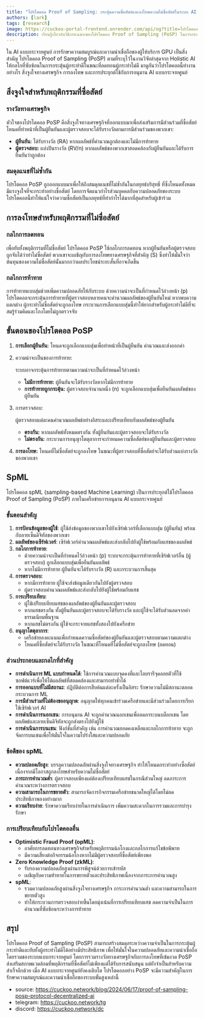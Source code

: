 ```yaml
---
title: "โปรโตคอล Proof of Sampling: กระตุ้นความซื่อสัตย์และลงโทษความไม่ซื่อสัตย์ในระบบ AI แบบกระจายศูนย์"
authors: [lark]
tags: [research]
image: https://cuckoo-portal-frontend.onrender.com/api/og?title=โปรโตคอล%20Proof%20of%20Sampling%3A%20กระตุ้นความซื่อสัตย์และลงโทษความไม่ซื่อสัตย์ในระบบ%20AI%20แบบกระจายศูนย์
description: เรียนรู้เกี่ยวกับวิธีการเฉพาะของโปรโตคอล Proof of Sampling (PoSP) ในการกระตุ้นพฤติกรรมที่ซื่อสัตย์และลงโทษความไม่ซื่อสัตย์ในหมู่ผู้ให้บริการ GPU เพื่อให้มั่นใจในความปลอดภัยและความน่าเชื่อถือของระบบ AI แบบกระจายศูนย์
---
```


ใน AI แบบกระจายศูนย์ การรักษาความสมบูรณ์และความน่าเชื่อถือของผู้ให้บริการ GPU เป็นสิ่งสำคัญ โปรโตคอล Proof of Sampling (PoSP) ตามที่ระบุไว้ในงานวิจัยล่าสุดจาก Holistic AI ให้กลไกที่ซับซ้อนในการกระตุ้นผู้กระทำดีในขณะที่ลดทอนผู้กระทำไม่ดี มาดูกันว่าโปรโตคอลนี้ทำงานอย่างไร สิ่งจูงใจทางเศรษฐกิจ การลงโทษ และการประยุกต์ใช้กับการอนุมาน AI แบบกระจายศูนย์

## สิ่งจูงใจสำหรับพฤติกรรมที่ซื่อสัตย์

### รางวัลทางเศรษฐกิจ

หัวใจของโปรโตคอล PoSP คือสิ่งจูงใจทางเศรษฐกิจที่ออกแบบมาเพื่อส่งเสริมการมีส่วนร่วมที่ซื่อสัตย์ โหนดที่ทำหน้าที่เป็นผู้ยืนยันและผู้ตรวจสอบจะได้รับรางวัลตามการมีส่วนร่วมของพวกเขา:

- **ผู้ยืนยัน:** ได้รับรางวัล (RA) หากผลลัพธ์ที่คำนวณถูกต้องและไม่มีการท้าทาย
- **ผู้ตรวจสอบ:** แบ่งปันรางวัล (RV/n) หากผลลัพธ์ของพวกเขาสอดคล้องกับผู้ยืนยันและได้รับการยืนยันว่าถูกต้อง

### สมดุลแนชที่ไม่ซ้ำกัน

โปรโตคอล PoSP ถูกออกแบบมาเพื่อให้ถึงสมดุลแนชที่ไม่ซ้ำกันในกลยุทธ์บริสุทธิ์ ที่ซึ่งโหนดทั้งหมดมีแรงจูงใจที่จะกระทำอย่างซื่อสัตย์ โดยการจัดแนวกำไรส่วนบุคคลกับความปลอดภัยของระบบ โปรโตคอลนี้ทำให้แน่ใจว่าความซื่อสัตย์เป็นกลยุทธ์ที่ทำกำไรได้มากที่สุดสำหรับผู้เข้าร่วม

## การลงโทษสำหรับพฤติกรรมที่ไม่ซื่อสัตย์

### กลไกการลดทอน

เพื่อยับยั้งพฤติกรรมที่ไม่ซื่อสัตย์ โปรโตคอล PoSP ใช้กลไกการลดทอน หากผู้ยืนยันหรือผู้ตรวจสอบถูกจับได้ว่าทำไม่ซื่อสัตย์ พวกเขาจะเผชิญกับการลงโทษทางเศรษฐกิจที่สำคัญ (S) ซึ่งทำให้มั่นใจว่าต้นทุนของความไม่ซื่อสัตย์นั้นมากกว่าผลประโยชน์ระยะสั้นที่อาจเกิดขึ้น

### กลไกการท้าทาย

การท้าทายแบบสุ่มช่วยเพิ่มความปลอดภัยให้กับระบบ ด้วยความน่าจะเป็นที่กำหนดไว้ล่วงหน้า (p) โปรโตคอลจะกระตุ้นการท้าทายที่ผู้ตรวจสอบหลายคนจะคำนวณผลลัพธ์ของผู้ยืนยันใหม่ หากพบความแตกต่าง ผู้กระทำไม่ซื่อสัตย์จะถูกลงโทษ กระบวนการเลือกแบบสุ่มนี้ทำให้ยากสำหรับผู้กระทำไม่ดีที่จะสมรู้ร่วมคิดและโกงโดยไม่ถูกตรวจจับ

## ขั้นตอนของโปรโตคอล PoSP

1. **การเลือกผู้ยืนยัน:** โหนดจะถูกเลือกแบบสุ่มเพื่อทำหน้าที่เป็นผู้ยืนยัน คำนวณและส่งออกค่า

2. ความน่าจะเป็นของการท้าทาย:

   ระบบอาจกระตุ้นการท้าทายตามความน่าจะเป็นที่กำหนดไว้ล่วงหน้า

   - **ไม่มีการท้าทาย:** ผู้ยืนยันจะได้รับรางวัลหากไม่มีการท้าทาย
   - **การท้าทายถูกกระตุ้น:** ผู้ตรวจสอบจำนวนหนึ่ง (n) จะถูกเลือกแบบสุ่มเพื่อยืนยันผลลัพธ์ของผู้ยืนยัน

3. การตรวจสอบ:

   ผู้ตรวจสอบแต่ละคนคำนวณผลลัพธ์อย่างอิสระและเปรียบเทียบกับผลลัพธ์ของผู้ยืนยัน

   - **ตรงกัน:** หากผลลัพธ์ทั้งหมดตรงกัน ทั้งผู้ยืนยันและผู้ตรวจสอบจะได้รับรางวัล
   - **ไม่ตรงกัน:** กระบวนการอนุญาโตตุลาการจะกำหนดความซื่อสัตย์ของผู้ยืนยันและผู้ตรวจสอบ

4. **การลงโทษ:** โหนดที่ไม่ซื่อสัตย์จะถูกลงโทษ ในขณะที่ผู้ตรวจสอบที่ซื่อสัตย์จะได้รับส่วนแบ่งรางวัลของพวกเขา

## SpML

โปรโตคอล spML (sampling-based Machine Learning) เป็นการประยุกต์ใช้โปรโตคอล Proof of Sampling (PoSP) ภายในเครือข่ายการอนุมาน AI แบบกระจายศูนย์

### ขั้นตอนสำคัญ

1. **การป้อนข้อมูลของผู้ใช้**: ผู้ใช้ส่งข้อมูลของพวกเขาไปยังเซิร์ฟเวอร์ที่เลือกแบบสุ่ม (ผู้ยืนยัน) พร้อมกับลายเซ็นดิจิทัลของพวกเขา
2. **ผลลัพธ์ของเซิร์ฟเวอร์**: เซิร์ฟเวอร์คำนวณผลลัพธ์และส่งกลับไปยังผู้ใช้พร้อมกับแฮชของผลลัพธ์
3. **กลไกการท้าทาย**:
   - ด้วยความน่าจะเป็นที่กำหนดไว้ล่วงหน้า (p) ระบบจะกระตุ้นการท้าทายที่เซิร์ฟเวอร์อื่น (ผู้ตรวจสอบ) ถูกเลือกแบบสุ่มเพื่อยืนยันผลลัพธ์
   - หากไม่มีการท้าทาย ผู้ยืนยันจะได้รับรางวัล (R) และกระบวนการสิ้นสุด
4. **การตรวจสอบ**:
   - หากมีการท้าทาย ผู้ใช้จะส่งข้อมูลเดียวกันไปยังผู้ตรวจสอบ
   - ผู้ตรวจสอบคำนวณผลลัพธ์และส่งกลับไปยังผู้ใช้พร้อมกับแฮช
5. **การเปรียบเทียบ**:
   - ผู้ใช้เปรียบเทียบแฮชของผลลัพธ์ของผู้ยืนยันและผู้ตรวจสอบ
   - หากแฮชตรงกัน ทั้งผู้ยืนยันและผู้ตรวจสอบจะได้รับรางวัล และผู้ใช้จะได้รับส่วนลดจากค่าธรรมเนียมพื้นฐาน
   - หากแฮชไม่ตรงกัน ผู้ใช้จะกระจายแฮชทั้งสองไปยังเครือข่าย
6. **อนุญาโตตุลาการ**:
   - เครือข่ายลงคะแนนเพื่อกำหนดความซื่อสัตย์ของผู้ยืนยันและผู้ตรวจสอบตามความแตกต่าง
   - โหนดที่ซื่อสัตย์จะได้รับรางวัล ในขณะที่โหนดที่ไม่ซื่อสัตย์จะถูกลงโทษ (ลดทอน)

### ส่วนประกอบและกลไกที่สำคัญ
- **การดำเนินการ ML แบบกำหนดได้**: ใช้การคำนวณแบบจุดคงที่และไลบรารีจุดลอยตัวที่ใช้ซอฟต์แวร์เพื่อให้ได้ผลลัพธ์ที่สอดคล้องและสามารถทำซ้ำได้
- **การออกแบบที่ไม่มีสถานะ**: ปฏิบัติต่อการสืบค้นแต่ละครั้งเป็นอิสระ รักษาความไม่มีสถานะตลอดกระบวนการ ML
- **การมีส่วนร่วมที่ไม่ต้องขออนุญาต**: อนุญาตให้ทุกคนเข้าร่วมเครือข่ายและมีส่วนร่วมโดยการเรียกใช้เซิร์ฟเวอร์ AI
- **การดำเนินการนอกเชน**: การอนุมาน AI จะถูกคำนวณนอกเชนเพื่อลดภาระบนบล็อกเชน โดยผลลัพธ์และลายเซ็นดิจิทัลจะถูกส่งตรงไปยังผู้ใช้
- **การดำเนินการบนเชน**: ฟังก์ชันที่สำคัญ เช่น การคำนวณยอดคงเหลือและกลไกการท้าทาย จะถูกจัดการบนเชนเพื่อให้มั่นใจในความโปร่งใสและความปลอดภัย

### ข้อดีของ spML
- **ความปลอดภัยสูง**: บรรลุความปลอดภัยผ่านสิ่งจูงใจทางเศรษฐกิจ ทำให้โหนดกระทำอย่างซื่อสัตย์เนื่องจากมีโอกาสถูกลงโทษสำหรับความไม่ซื่อสัตย์
- **ภาระการคำนวณต่ำ**: ผู้ตรวจสอบเพียงแค่ต้องเปรียบเทียบแฮชในกรณีส่วนใหญ่ ลดภาระการคำนวณระหว่างการตรวจสอบ
- **ความสามารถในการขยายตัว**: สามารถจัดการกิจกรรมเครือข่ายขนาดใหญ่ได้โดยไม่ลดประสิทธิภาพลงอย่างมาก
- **ความเรียบง่าย**: รักษาความเรียบง่ายในการดำเนินการ เพิ่มความสะดวกในการรวมและการบำรุงรักษา

### การเปรียบเทียบกับโปรโตคอลอื่น
- **Optimistic Fraud Proof (opML)**:
  - อาศัยการลดทอนทางเศรษฐกิจสำหรับพฤติกรรมฉ้อโกงและกลไกการแก้ไขข้อพิพาท
  - มีความเสี่ยงต่อกิจกรรมฉ้อโกงหากไม่มีผู้ตรวจสอบที่ซื่อสัตย์เพียงพอ
- **Zero Knowledge Proof (zkML)**:
  - รับรองความปลอดภัยสูงผ่านการพิสูจน์ด้วยการเข้ารหัส
  - เผชิญกับความท้าทายในการขยายตัวและประสิทธิภาพเนื่องจากภาระการคำนวณสูง
- **spML**:
  - รวมความปลอดภัยสูงผ่านสิ่งจูงใจทางเศรษฐกิจ ภาระการคำนวณต่ำ และความสามารถในการขยายตัวสูง
  - ทำให้กระบวนการตรวจสอบง่ายขึ้นโดยมุ่งเน้นที่การเปรียบเทียบแฮช ลดความจำเป็นในการคำนวณที่ซับซ้อนระหว่างการท้าทาย

## สรุป

โปรโตคอล Proof of Sampling (PoSP) สามารถสร้างสมดุลระหว่างความจำเป็นในการกระตุ้นผู้กระทำดีและยับยั้งผู้กระทำไม่ดีได้อย่างมีประสิทธิภาพ เพื่อให้มั่นใจในความปลอดภัยและความน่าเชื่อถือโดยรวมของระบบแบบกระจายศูนย์ โดยการรวมรางวัลทางเศรษฐกิจกับการลงโทษที่เข้มงวด PoSP ส่งเสริมสภาพแวดล้อมที่พฤติกรรมที่ซื่อสัตย์ไม่เพียงแต่ได้รับการสนับสนุน แต่ยังจำเป็นสำหรับความสำเร็จอีกด้วย เมื่อ AI แบบกระจายศูนย์ยังคงเติบโต โปรโตคอลอย่าง PoSP จะมีความสำคัญในการรักษาความสมบูรณ์และความน่าเชื่อถือของระบบขั้นสูงเหล่านี้

- source: https://cuckoo.network/blog/2024/06/17/proof-of-sampling-posp-protocol-decentralized-ai
- telegram: https://cuckoo.network/tg
- discord: https://cuckoo.network/dc

